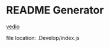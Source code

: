 # README Generator

[vedio](https://drive.google.com/file/d/1VUMHnHv5UzCNVpTVCf3YddEGIAVUSGMg/view)

file location: .Develop/index.js
